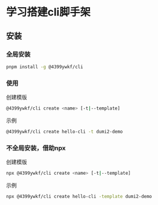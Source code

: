 # 学习搭建cli脚手架

## 安装

### 全局安装
```bash
pnpm install -g @4399ywkf/cli
```

### 使用
创建模版
```bash
@4399ywkf/cli create <name> [-t|--template]
```
示例
```bash
@4399ywkf/cli create hello-cli -t dumi2-demo
```

### 不全局安装，借助npx
创建模版
```bash
npx @4399ywkf/cli create <name> [-t|--template]
```
示例
```bash
npx @4399ywkf/cli create hello-cli -template dumi2-demo
```
